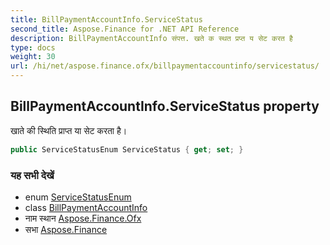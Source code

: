 ```yaml
---
title: BillPaymentAccountInfo.ServiceStatus
second_title: Aspose.Finance for .NET API Reference
description: BillPaymentAccountInfo संपत्त. खते क स्थत प्रप्त य सेट करत है
type: docs
weight: 30
url: /hi/net/aspose.finance.ofx/billpaymentaccountinfo/servicestatus/
---
```

## BillPaymentAccountInfo.ServiceStatus property

खाते की स्थिति प्राप्त या सेट करता है।

```csharp
public ServiceStatusEnum ServiceStatus { get; set; }
```

### यह सभी देखें

* enum [ServiceStatusEnum](../../servicestatusenum/)
* class [BillPaymentAccountInfo](../)
* नाम स्थान [Aspose.Finance.Ofx](../../billpaymentaccountinfo/)
* सभा [Aspose.Finance](../../../)



